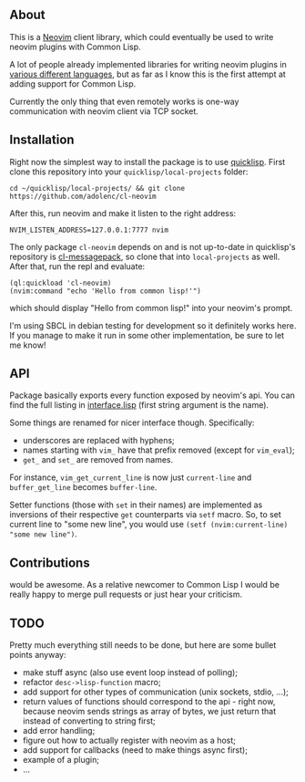 About
-----
This is a [Neovim](http://neovim.io/) client library, which could eventually be used to write neovim plugins with Common Lisp.

A lot of people already implemented libraries for writing neovim plugins in [various different languages](https://github.com/neovim/neovim/wiki/Related-projects#api-clients), but as far as I know this is the first attempt at adding support for Common Lisp.

Currently the only thing that even remotely works is one-way communication with neovim client via TCP socket.

Installation
-----------
Right now the simplest way to install the package is to use [quicklisp](https://www.quicklisp.org/). First clone this repository into your `quicklisp/local-projects` folder:

    cd ~/quicklisp/local-projects/ && git clone https://github.com/adolenc/cl-neovim

After this, run neovim and make it listen to the right address:

    NVIM_LISTEN_ADDRESS=127.0.0.1:7777 nvim

The only package `cl-neovim` depends on and is not up-to-date in quicklisp's repository is [cl-messagepack](https://github.com/mbrezu/cl-messagepack), so clone that into `local-projects` as well. After that, run the repl and evaluate:

    (ql:quickload 'cl-neovim)
    (nvim:command "echo 'Hello from common lisp!'")

which should display "Hello from common lisp!" into your neovim's prompt.


I'm using SBCL in debian testing for development so it definitely works here. If you manage to make it run in some other implementation, be sure to let me know!

API
---
Package basically exports every function exposed by neovim's api. You can find the full listing in [interface.lisp](https://github.com/adolenc/cl-neovim/blob/master/interface.lisp#L45-L161) (first string argument is the name).

Some things are renamed for nicer interface though. Specifically:
- underscores are replaced with hyphens;
- names starting with `vim_` have that prefix removed (except for `vim_eval`);
- `get_` and `set_` are removed from names.

For instance, `vim_get_current_line` is now just `current-line` and `buffer_get_line` becomes `buffer-line`.

Setter functions (those with `set` in their names) are implemented as inversions of their respective `get` counterparts via `setf` macro. So, to set current line to "some new line", you would use `(setf (nvim:current-line) "some new line")`.

Contributions
-------------
would be awesome. As a relative newcomer to Common Lisp I would be really happy to merge pull requests or just hear your criticism.

TODO
----
Pretty much everything still needs to be done, but here are some bullet points anyway:
- make stuff async (also use event loop instead of polling);
- refactor `desc->lisp-function` macro;
- add support for other types of communication (unix sockets, stdio, ...);
- return values of functions should correspond to the api - right now, because neovim sends strings as array of bytes, we just return that instead of converting to string first;
- add error handling;
- figure out how to actually register with neovim as a host;
- add support for callbacks (need to make things async first);
- example of a plugin;
- ...
